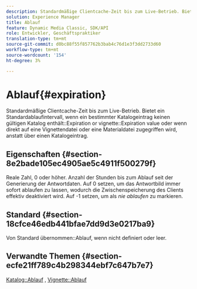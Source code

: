 ```yaml
---
description: Standardmäßige Clientcache-Zeit bis zum Live-Betrieb. Bietet ein Standardablaufintervall, wenn ein bestimmter Katalogeintrag keinen gültigen Wert für den Ablauf oder Ablauf eines Katalogs enthält oder wenn direkt auf eine Vignettendatei oder eine Materialdatei zugegriffen wird, anstatt über einen Katalogeintrag.
solution: Experience Manager
title: Ablauf
feature: Dynamic Media Classic, SDK/API
role: Entwickler, Geschäftspraktiker
translation-type: tm+mt
source-git-commit: d0bc88f55f857762b3bab4c76d1e3f3dd2733d60
workflow-type: tm+mt
source-wordcount: '154'
ht-degree: 3%

---
```



# Ablauf{#expiration}

Standardmäßige Clientcache-Zeit bis zum Live-Betrieb. Bietet ein Standardablaufintervall, wenn ein bestimmter Katalogeintrag keinen gültigen Katalog enthält::Expiration or vignette::Expiration value oder wenn direkt auf eine Vignettendatei oder eine Materialdatei zugegriffen wird, anstatt über einen Katalogeintrag.

## Eigenschaften {#section-8e2bade105ec4905ae5c4911f500279f}

Reale Zahl, 0 oder höher. Anzahl der Stunden bis zum Ablauf seit der Generierung der Antwortdaten. Auf 0 setzen, um das Antwortbild immer sofort ablaufen zu lassen, wodurch die Zwischenspeicherung des Clients effektiv deaktiviert wird. Auf -1 setzen, um als *nie ablaufen* zu markieren.

## Standard {#section-18cfce46edb441bfae7dd9d3e0217ba9}

Von Standard übernommen::Ablauf, wenn nicht definiert oder leer.

## Verwandte Themen {#section-ecfe21ff789c4b298344ebf7c647b7e7}

[Katalog::Ablauf](../../../../../ir-api/material-cat/image-rendering-api-ref/c-ir-material-catalog/c-ir-material-data-reference/r-ir-expiration-dataref.md#reference-5e93943abff54c93bf85aae3b911a3ce) ,  [Vignette::Ablauf](../../../../../ir-api/material-cat/image-rendering-api-ref/c-ir-material-catalog/c-ir-vignette-map-reference/r-ir-expiration-vignette.md#reference-df80829da93e4c0ab3f97a1792d9c74c)
